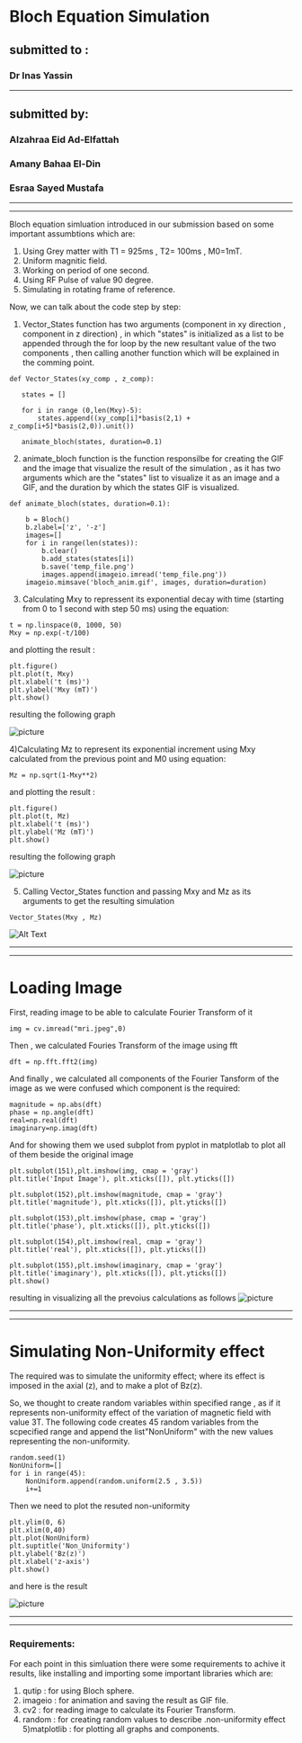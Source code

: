 
# Bloch Equation Simulation
## submitted to :
### Dr Inas Yassin
---
## submitted by:
### Alzahraa Eid Ad-Elfattah
### Amany Bahaa El-Din
### Esraa Sayed Mustafa
---
---
Bloch equation simluation introduced in our submission based on some important assumbtions which are:

1) Using Grey matter with T1 = 925ms , T2= 100ms , M0=1mT.
2) Uniform magnitic field.
3) Working on period of one second.
4) Using RF Pulse of value 90 degree.
5) Simulating in rotating frame of reference.
 

 Now, we can talk about the code step by step:
 1) Vector_States function has two arguments (component in xy direction , component in z direction) , in which "states" is initialized as a list to be appended through the for loop by the new resultant value of the two components , then calling another function which will be explained in the comming point.
 ```
 def Vector_States(xy_comp , z_comp):
        
    states = []
    
    for i in range (0,len(Mxy)-5):
        states.append((xy_comp[i]*basis(2,1) + z_comp[i+5]*basis(2,0)).unit())
    
    animate_bloch(states, duration=0.1)
```
2) animate_bloch function is the function responsilbe for creating the GIF and the image that visualize the result of the simulation , as it has two arguments which are the "states" list to visualize it as an image and a GIF, and the duration by which the states GIF is visualized. 

```
def animate_bloch(states, duration=0.1):

    b = Bloch()
    b.zlabel=['z', '-z'] 
    images=[] 
    for i in range(len(states)):
        b.clear()
        b.add_states(states[i])
        b.save('temp_file.png')
        images.append(imageio.imread('temp_file.png'))
    imageio.mimsave('bloch_anim.gif', images, duration=duration)
```
3) Calculating Mxy to repressent its exponential decay with time (starting from 0 to 1 second with step 50 ms) using the equation:
```
t = np.linspace(0, 1000, 50)
Mxy = np.exp(-t/100)
```
and plotting the result :
```
plt.figure()
plt.plot(t, Mxy)
plt.xlabel('t (ms)')
plt.ylabel('Mxy (mT)')
plt.show()
```
 resulting the following graph
 
![picture](images/Mxy_graph.png)

4)Calculating Mz to represent its exponential increment using Mxy calculated from the previous point and M0 using equation:
```
Mz = np.sqrt(1-Mxy**2)
```
and plotting the result :
```
plt.figure()
plt.plot(t, Mz)
plt.xlabel('t (ms)')
plt.ylabel('Mz (mT)')
plt.show()
```
resulting the following graph
 
![picture](images/Mz_graph.png)

5) Calling Vector_States function and passing Mxy and Mz as its arguments to get the resulting simulation
```
Vector_States(Mxy , Mz)    
```

![Alt Text](images/bloch_anim.gif)



---
---
# Loading Image
First, reading image to be able to calculate Fourier Transform of it 
```
img = cv.imread("mri.jpeg",0)
```
Then , we calculated Fouries Transform of the image using fft
```
dft = np.fft.fft2(img)
```
And finally , we calculated all components of the Fourier Tansform of the image as we were confused which component is the required:
```
magnitude = np.abs(dft)
phase = np.angle(dft)
real=np.real(dft)
imaginary=np.imag(dft)
```
And for showing them we used subplot from pyplot in matplotlab to plot all of them beside the original image
```
plt.subplot(151),plt.imshow(img, cmap = 'gray')
plt.title('Input Image'), plt.xticks([]), plt.yticks([])
```
```
plt.subplot(152),plt.imshow(magnitude, cmap = 'gray')
plt.title('magnitude'), plt.xticks([]), plt.yticks([])
```
```
plt.subplot(153),plt.imshow(phase, cmap = 'gray')
plt.title('phase'), plt.xticks([]), plt.yticks([])
```
```
plt.subplot(154),plt.imshow(real, cmap = 'gray')
plt.title('real'), plt.xticks([]), plt.yticks([])
```
```
plt.subplot(155),plt.imshow(imaginary, cmap = 'gray')
plt.title('imaginary'), plt.xticks([]), plt.yticks([])
plt.show()
```
resulting in visualizing all the prevoius calculations as follows
![picture](images/imageFFT.png)


---
---
# Simulating Non-Uniformity effect
The required was to simulate the uniformity effect; where its effect is imposed in the axial (z), and to make a plot of Bz(z).

So, we thought to create random variables within specified range , as if it represents non-uniformity effect of the variation of magnetic field with value 3T.
The following code creates 45 random variables from the scpecified range and append the list"NonUniform" with the new values representing the non-uniformity.
```
random.seed(1)
NonUniform=[]
for i in range(45):
    NonUniform.append(random.uniform(2.5 , 3.5))
    i+=1
```
Then we need to plot the resuted non-uniformity
```
plt.ylim(0, 6)
plt.xlim(0,40)
plt.plot(NonUniform)
plt.suptitle('Non_Uniformity')
plt.ylabel('Bz(z)')
plt.xlabel('z-axis')
plt.show()
```
and here is the result

![picture](images/Nonuniformity.png)


---
---
### Requirements:
For each point in this simluation there were some requirements to achive it results, like installing and importing some important libraries which are:
1) qutip : for using Bloch sphere.
2) imageio : for animation and saving the result as GIF file.
3) cv2 : for reading image to calculate its Fourier Transform.
4) random : for creating random values to describe .non-uniformity effect
5)matplotlib : for plotting all graphs and components.